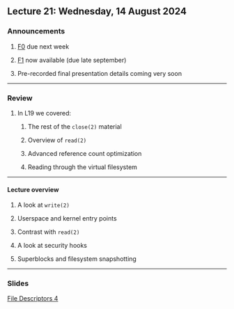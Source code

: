 ## Lecture 21: Wednesday, 14 August 2024

### Announcements

1. [F0](/assignments/F0.md) due next week

1. [F1](/assignments/F1.md) now available (due late september)

1. Pre-recorded final presentation details coming very soon

---

### Review

1. In L19 we covered:

    1. The rest of the `close(2)` material

    1. Overview of `read(2)`

    1. Advanced reference count optimization

    1. Reading through the virtual filesystem

---

#### Lecture overview

1. A look at `write(2)`

1. Userspace and kernel entry points

1. Contrast with `read(2)`

1. A look at security hooks

1. Superblocks and filesystem snapshotting

---

### Slides

[File Descriptors 4](/slides/fd4.html)
